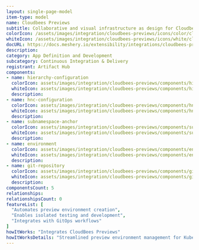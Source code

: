 ```yaml
---
layout: single-page-model
item-type: model
name: Cloudbees Previews
subtitle: Collaborative and visual infrastructure as design for Cloudbees Previews
colorIcon: /assets/images/integration/cloudbees-previews/icons/color/cloudbees-previews-color.svg
whiteIcon: /assets/images/integration/cloudbees-previews/icons/white/cloudbees-previews-white.svg
docURL: https://docs.meshery.io/extensibility/integrations/cloudbees-previews
description: 
category: App Definition and Development
subcategory: Continuous Integration & Delivery
registrant: Artifact Hub
components: 
- name: hierarchy-configuration
  colorIcon: assets/images/integration/cloudbees-previews/components/hierarchy-configuration/icons/color/hierarchy-configuration-color.svg
  whiteIcon: assets/images/integration/cloudbees-previews/components/hierarchy-configuration/icons/white/hierarchy-configuration-white.svg
  description: 
- name: hnc-configuration
  colorIcon: assets/images/integration/cloudbees-previews/components/hnc-configuration/icons/color/hnc-configuration-color.svg
  whiteIcon: assets/images/integration/cloudbees-previews/components/hnc-configuration/icons/white/hnc-configuration-white.svg
  description: 
- name: subnamespace-anchor
  colorIcon: assets/images/integration/cloudbees-previews/components/subnamespace-anchor/icons/color/subnamespace-anchor-color.svg
  whiteIcon: assets/images/integration/cloudbees-previews/components/subnamespace-anchor/icons/white/subnamespace-anchor-white.svg
  description: 
- name: environment
  colorIcon: assets/images/integration/cloudbees-previews/components/environment/icons/color/environment-color.svg
  whiteIcon: assets/images/integration/cloudbees-previews/components/environment/icons/white/environment-white.svg
  description: 
- name: git-repository
  colorIcon: assets/images/integration/cloudbees-previews/components/git-repository/icons/color/git-repository-color.svg
  whiteIcon: assets/images/integration/cloudbees-previews/components/git-repository/icons/white/git-repository-white.svg
  description: 
componentsCount: 5
relationships: 
relationshipsCount: 0
featureList: [
  "Automates preview environment creation",
  "Enables isolated testing and development",
  "Integrates with GitOps workflows"
]
howItWorks: "Integrates CloudBees Previews"
howItWorksDetails: "Streamlined preview environment management for Kubernetes applications"
---
```

